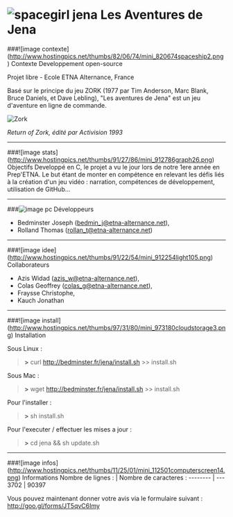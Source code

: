 ![spacegirl jena](http://img15.hostingpics.net/pics/553599spacegirljenawbcrop.jpg)
Les Aventures de Jena
===================
###![image contexte] (http://www.hostingpics.net/thumbs/82/06/74/mini_820674spaceship2.png) Contexte
Developpement open-source
   
Projet libre - Ecole ETNA Alternance, France
   
Basé sur le principe du jeu ZORK (1977 par Tim Anderson, Marc Blank, Bruce Daniels, et Dave Lebling), "Les aventures de Jena" est un jeu d'aventure en ligne de commande.
   
![Zork](http://img11.hostingpics.net/pics/146935returntozork1.gif)
   
*Return of Zork, édité par Activision 1993*
***
###![image stats] (http://www.hostingpics.net/thumbs/91/27/86/mini_912786graph26.png) Objectifs
Developpé en C, le projet a vu le jour lors de notre 1ere année en Prep'ETNA.
Le but étant de monter en compétence en relevant les défis liés à la création d'un jeu vidéo : narration, compétences de développement, utilisation de GitHub...
***
###![image pc](http://www.hostingpics.net/thumbs/96/92/11/mini_969211webprogramming.png) Développeurs
 - Bedminster Joseph (bedmin_j@etna-alternance.net),
 - Rolland Thomas (rollan_t@etna-alternance.net)
   
***
   
###![image idee] (http://www.hostingpics.net/thumbs/91/22/54/mini_912254light105.png) Collaborateurs
  - Azis Widad (azis_w@etna-alternance.net),
  - Colas Geoffrey (colas_g@etna-alternance.net),
  - Fraysse Christophe,
  - Kauch Jonathan
   
***
   
###![image install] (http://www.hostingpics.net/thumbs/97/31/80/mini_973180cloudstorage3.png) Installation
    
Sous Linux :   
> **>** curl http://bedminster.fr/jena/install.sh >> install.sh
    
Sous Mac :
> **>**	 wget http://bedminster.fr/jena/install.sh >> install.sh
    
Pour l'installer :
> **>** sh install.sh
    
Pour l'executer / effectuer les mises a jour :
> **>** cd jena && sh update.sh
    
***
   
###![image infos] (http://www.hostingpics.net/thumbs/11/25/01/mini_112501computerscreen14.png) Informations
Nombre de lignes : | Nombre de caracteres :
-------- | ---
3702 | 90397
   
   
Vous pouvez maintenant donner votre avis via le formulaire suivant : http://goo.gl/forms/JT5qvC6Imy